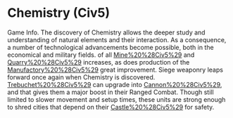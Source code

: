 # Chemistry (Civ5)

Game Info.
The discovery of Chemistry allows the deeper study and understanding of natural elements and their interaction. Аs a consequence, a number of technological advancements become possible, both in the economical and military fields. of all [Mine%20%28Civ5%29](Mines) and [Quarry%20%28Civ5%29](Quarries) increases, as does production of the [Manufactory%20%28Civ5%29](Manufactory) great improvement.
Siege weaponry leaps forward once again when Chemistry is discovered. [Trebuchet%20%28Civ5%29](Trebuchets) can upgrade into [Cannon%20%28Civ5%29](Cannons), and that gives them a major boost in their Ranged Combat. Though still limited to slower movement and setup times, these units are strong enough to shred cities that depend on their [Castle%20%28Civ5%29](Castles) for safety.